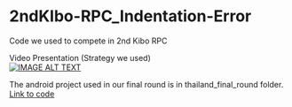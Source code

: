 # 2ndKIbo-RPC_Indentation-Error
Code we used to compete in 2nd Kibo RPC

Video Presentation (Strategy we used)  
[![IMAGE ALT TEXT](https://img.youtube.com/vi/_eJM4LArG18/0.jpg)](https://www.youtube.com/watch?v=_eJM4LArG18 "Indentation error | 2nd Kibo Robot Programming Challenge")  

The android project used in our final round is in thailand_final_round folder. [Link to code](https://github.com/wtarit/2ndKIbo-RPC_Indentation-Error/tree/main/thailand_final_round/app/src/main/java/jp/jaxa/iss/kibo/rpc/thailand/YourService.java)  
